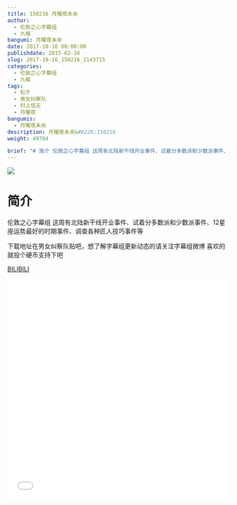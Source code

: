 ```yaml
---
title: 150216 月曜夜未央
author: 
  - 伦敦之心字幕组
  - 九條
bangumi: 月曜夜未央
date: 2017-10-16 00:00:00
publishdate: 2015-02-16
slug: 2017-10-16_150216_2143715
categories: 
  - 伦敦之心字幕组
  - 九條
tags: 
  - 松子
  - 男女纠察队
  - 村上信五
  - 月曜夜
bangumis: 
  - 月曜夜未央
description: 月曜夜未央&#8226;150216
weight: 49784

brief: "# 简介 伦敦之心字幕组 这周有北陆新干线开业事件、试着分多数派和少数派事件、12星座运势最好的时期事件、调查各种匠人技巧事件等 下载地址在男女纠察队贴吧，想了解字幕组更新动态的请关注字幕组微博 喜欢的就投个硬币支持下吧"
---
```


![](https://i.imgur.com/Pcn7sRW.jpg)

# 简介  
伦敦之心字幕组 这周有北陆新干线开业事件、试着分多数派和少数派事件、12星座运势最好的时期事件、调查各种匠人技巧事件等


下载地址在男女纠察队贴吧，想了解字幕组更新动态的请关注字幕组微博 喜欢的就投个硬币支持下吧

  [BILIBILI](https://www.bilibili.com/video/av2143715/)


<div class="vcontainer">  <iframe class='video' src="//www.bilibili.com/blackboard/player.html?aid=2143715" width="100%" height="500" frameborder="0" allowfullscreen="allowfullscreen"></iframe></div>
